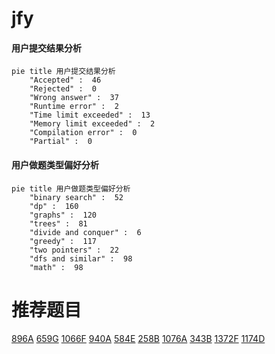 # jfy

<!-- tabs:start -->



#### **用户提交结果分析**

```mermaid
pie title 用户提交结果分析
    "Accepted" :  46
    "Rejected" :  0
    "Wrong answer" :  37
    "Runtime error" :  2
    "Time limit exceeded" :  13
    "Memory limit exceeded" :  2
    "Compilation error" :  0
    "Partial" :  0
```

#### **用户做题类型偏好分析**

```mermaid
pie title 用户做题类型偏好分析
    "binary search" :  52
    "dp" :  160
    "graphs" :  120
    "trees" :  81
    "divide and conquer" :  6
    "greedy" :  117
    "two pointers" :  22
    "dfs and similar" :  98
    "math" :  98
```



<!-- tabs:end -->
# 推荐题目
[896A](https://codeforces.com/contest/896/problem/A)
[659G](https://codeforces.com/contest/659/problem/G)
[1066F](https://codeforces.com/contest/1066/problem/F)
[940A](https://codeforces.com/contest/940/problem/A)
[584E](https://codeforces.com/contest/584/problem/E)
[258B](https://codeforces.com/contest/258/problem/B)
[1076A](https://codeforces.com/contest/1076/problem/A)
[343B](https://codeforces.com/contest/343/problem/B)
[1372F](https://codeforces.com/contest/1372/problem/F)
[1174D](https://codeforces.com/contest/1174/problem/D)
